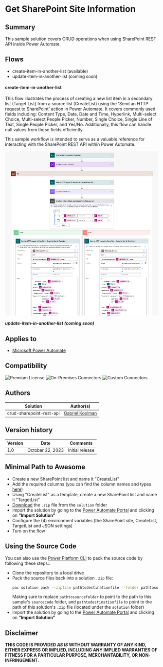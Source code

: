# Get SharePoint Site Information

## Summary

This sample solution covers CRUD operations when using SharePoint REST API inside Power Automate.

## Flows

* create-item-in-another-list (available)
* update-item-in-another-list (coming soon)

#### create-item-in-another-list
This flow illustrates the process of creating a new list item in a secondary list (Target List) from a source list (CreateList) using the 'Send an HTTP request to SharePoint' action in Power Automate. It covers commonly used fields including: Content Type, Date, Date and Time, Hyperlink, Multi-select Choice, Multi-select People Picker, Number, Single Choice, Single Line of Text, Single People Picker, and Yes/No. Additionally, this flow can handle null values from these fields efficiently.

This sample workflow is intended to serve as a valuable reference for interacting with the SharePoint REST API within Power Automate.

![preview01](assets/preview01.png)

***update-item-in-another-list (coming soon)***

## Applies to

* [Microsoft Power Automate](https://docs.microsoft.com/power-automate/)

## Compatibility

![Premium License](https://img.shields.io/badge/Premium%20License-Not%20Required-green.svg "Premium license not required")
![On-Premises Connectors](https://img.shields.io/badge/On--Premises%20Connectors-No-green.svg "Does not use on-premise connectors")
![Custom Connectors](https://img.shields.io/badge/Custom%20Connectors-Not%20Required-green.svg "Does not use custom connectors")

## Authors

Solution|Author(s)
--------|---------
crud-sharepoint-rest-api | [Gabriel Koolman](https://www.linkedin.com/in/gabrielkoolman/)

## Version history

Version|Date|Comments
-------|----|--------
1.0|October 22, 2023|Initial release

## Minimal Path to Awesome

* Create a new SharePoint list and name it "CreateList"
* Add the required columns (you can find the column names and types [here](assets/sp-column-config.json))
* Using "CreateList" as a template, create a new SharePoint list and name it "TargetList"
* [Download](solution/crud-sharepoint-rest-api.zip) the `.zip` file from the `solution` folder
* Import the solution by going to the [Power Automate Portal](https://make.powerautomate.com) and clicking on **"Import Solution"**
* Configure the (4) environment variables (the SharePoint site, CreateList, TargetList and JSON settings)
* Turn on the flow

## Using the Source Code

You can also use the [Power Platform CLI](https://docs.microsoft.com/powerapps/developer/data-platform/powerapps-cli) to pack the source code by following these steps::

* Clone the repository to a local drive
* Pack the source files back into a solution `.zip` file:
  ```bash
  pac solution pack --zipfile pathtodestinationfile --folder pathtosourcefolder
  ```
  Making sure to replace `pathtosourcefolder` to point to the path to this sample's `sourcecode` folder, and `pathtodestinationfile` to point to the path of this solution's `.zip` file (located under the `solution` folder)
* Import the solution by going to the [Power Automate Portal](https://make.powerautomate.com) and clicking on **"Import Solution"**

## Disclaimer

**THIS CODE IS PROVIDED *AS IS* WITHOUT WARRANTY OF ANY KIND, EITHER EXPRESS OR IMPLIED, INCLUDING ANY IMPLIED WARRANTIES OF FITNESS FOR A PARTICULAR PURPOSE, MERCHANTABILITY, OR NON-INFRINGEMENT.**
